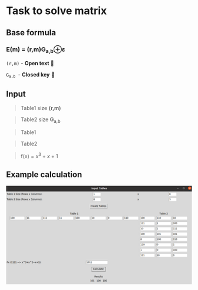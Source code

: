 # Task to solve matrix 
## Base formula
### E(m) = (r,m)G<sub>a,b</sub>&oplus;ε

<code>(r,m)</code> - **Open text** 📜

<code>G<sub>a,b</sub> </code>- **Closed key** 🔑

## Input
> Table1 size **(r,m)**

> Table2 size **G<sub>a,b</sub>**

> Table1

> Table2 

> f(x) = $x^3+x+1$
## Example calculation

![alt text](image.png)



